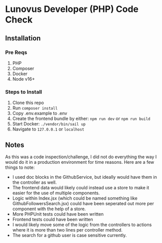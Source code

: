 # Lunovus Developer (PHP) Code Check

## Installation
### Pre Reqs
1. PHP
2. Composer
3. Docker
4. Node v16+

### Steps to Install
1. Clone this repo
2. Run `composer install`
3. Copy .env.example to .env
3. Create the frontend bundle by either: `npm run dev` or `npm run build`
4. Start Docker: `./vendor/bin/sail up`
5. Navigate to `127.0.0.1` or `localhost`

## Notes
As this was a code inspection/challenge, I did not do everything the way I would do it in a production environment for time reasons. Here are a few things to note:

- I used doc blocks in the GithubService, but ideally would have them in the controller as well.
- The frontend data would likely could instead use a store to make it easier for the use of multiple components.
- Logic within Index.jsx (which could be named something like GithubFollowersSearch.jsx) could have been seperated out more per component with the help of a store.
- More PHPUnit tests could have been written
- Frontend tests could have been written
- I would likely move some of the logic from the controllers to actions where it is more than two lines per controller method.
- The search for a github user is case sensitive currently.
